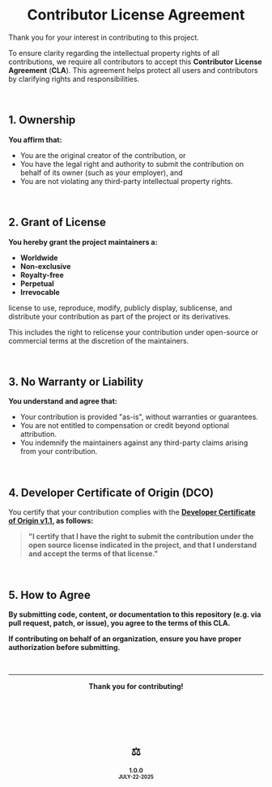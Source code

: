 <div id="top" align="center">
    <h1>Contributor License Agreement</h1>
</div>

<p>Thank you for your interest in contributing to this project.</p>
<p>
    To ensure clarity regarding the intellectual property rights of all contributions, we require all contributors to accept this <b>Contributor License Agreement</b> (<b>CLA</b>). This agreement helps protect all users and contributors by clarifying rights and responsibilities.
</p>

<br>

<h2>1. Ownership</h2>
<b>You affirm that:</b>
<ul>
    <li>You are the original creator of the contribution, or</li>
    <li>You have the legal right and authority to submit the contribution on behalf of its owner (such as your employer), and</li>
    <li>You are not violating any third-party intellectual property rights.</li>
</ul>
<br>

<h2>2. Grant of License</h2>
<b>You hereby grant the project maintainers a:</b>
<ul>
    <li><b>Worldwide</b></li>
    <li><b>Non-exclusive</b></li>
    <li><b>Royalty-free</b></li>
    <li><b>Perpetual</b></li>
    <li><b>Irrevocable</b></li>
</ul>

<p>license to use, reproduce, modify, publicly display, sublicense, and distribute your contribution as part of the project or its derivatives.</p>
<p>This includes the right to relicense your contribution under open-source or commercial terms at the discretion of the maintainers.</p>
<br>

<h2>3. No Warranty or Liability</h2>
<b>You understand and agree that:</b>
<ul>
    <li>Your contribution is provided "as-is", without warranties or guarantees.</li>
    <li>You are not entitled to compensation or credit beyond optional attribution.</li>
    <li>You indemnify the maintainers against any third-party claims arising from your contribution.</li>
</ul>
<br>

<h2>4. Developer Certificate of Origin (DCO)</h2>
<p>You certify that your contribution complies with the <b><a href="https://developercertificate.org/">Developer Certificate of Origin v1.1</a></bå>, as follows:
<blockquote>
"I certify that I have the right to submit the contribution under the open source license indicated in the project, and that I understand and accept the terms of that license."
</blockquote>
<br>

<h2>5. How to Agree</h2>
<p>By submitting code, content, or documentation to this repository (e.g. via pull request, patch, or issue), you agree to the terms of this <b>CLA</b>.</p>
<p>If contributing on behalf of an organization, ensure you have proper authorization before submitting.</p>
<br>

<div align="center">
    <hr>
    <b>Thank you for contributing!</b>
</div>

<br><br>
<div  align="center">
    <br><h2>⚖️</h2>
    <sup><span>1.0.0<span><br><sup>JULY-22-2025</sup></sup>
</div>